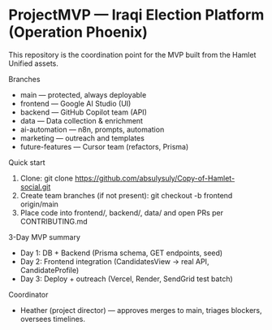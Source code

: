 # ProjectMVP — Iraqi Election Platform (Operation Phoenix)

This repository is the coordination point for the MVP built from the Hamlet Unified assets.

Branches
- main — protected, always deployable
- frontend — Google AI Studio (UI)
- backend — GitHub Copilot team (API)
- data — Data collection & enrichment
- ai-automation — n8n, prompts, automation
- marketing — outreach and templates
- future-features — Cursor team (refactors, Prisma)

Quick start
1. Clone: git clone https://github.com/absulysuly/Copy-of-Hamlet-social.git
2. Create team branches (if not present): git checkout -b frontend origin/main
3. Place code into frontend/, backend/, data/ and open PRs per CONTRIBUTING.md

3-Day MVP summary
- Day 1: DB + Backend (Prisma schema, GET endpoints, seed)
- Day 2: Frontend integration (CandidatesView → real API, CandidateProfile)
- Day 3: Deploy + outreach (Vercel, Render, SendGrid test batch)

Coordinator
- Heather (project director) — approves merges to main, triages blockers, oversees timelines.
